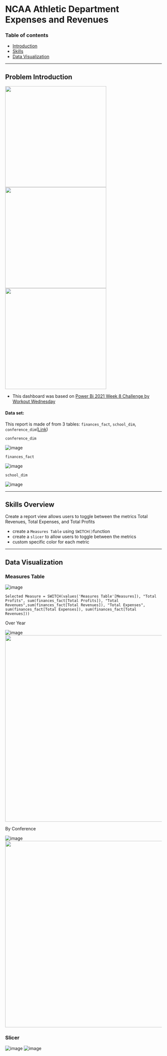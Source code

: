 # NCAA Athletic Department Expenses and Revenues
### Table of contents
- [Introduction](#problem-introduction)
- [Skills](#skills-overview)
- [Data Visualization](#data-visualization)
---
## Problem Introduction
<img width=325 src="https://github.com/chile2706/PowerBI/assets/147631781/821162f6-1e88-466e-ae20-4f71d29efcdd">

<img width=325 src="https://github.com/chile2706/PowerBI/assets/147631781/c5874005-8493-4192-95f5-c44bad6a0d1c">

<img width=325 src="https://github.com/chile2706/PowerBI/assets/147631781/05e11aff-d94f-47e1-b226-7555a1f6f981">



* This dashboard was based on [Power Bi 2021 Week 8 Challenge by Workout Wednesday](https://workout-wednesday.com/pbi-2021-w08/)

#### Data set:
This report is made of from 3 tables: `finances_fact`, `school_dim`, `conference_dim`([Link](https://data.world/jbaucke/2021-w8-power-bi-wow-switching-metrics/workspace/file?filename=NCAA+Profit+and+Losses+Summarized.xlsx))

`conference_dim`

![image](https://github.com/chile2706/PowerBI/assets/147631781/b9733f74-07f5-4588-b84d-44811eaac92f)

`finances_fact`

![image](https://github.com/chile2706/PowerBI/assets/147631781/ae98a743-de52-4933-a0e5-b0de7fb36e15)

`school_dim`

![image](https://github.com/chile2706/PowerBI/assets/147631781/3ab711df-4ad2-4d05-9f87-5ee34de1d3bf)


---
## Skills Overview
Create a report view allows users to toggle between the metrics Total Revenues, Total Expenses, and Total Profits
  - create a `Measures Table` using `SWITCH()`function
  - create a `slicer` to allow users to toggle between the metrics
  - custom specific color for each metric

---
## Data Visualization
### Measures Table

![image](https://github.com/chile2706/PowerBI/assets/147631781/22d54cb6-9edc-4f78-9d16-4295b9fb075c)

``` DAX
Selected Measure = SWITCH(values('Measures Table'[Measures]), "Total Profits", sum(finances_fact[Total Profits]), "Total Revenues",sum(finances_fact[Total Revenues]), "Total Expenses", sum(finances_fact[Total Expenses]), sum(finances_fact[Total Revenues]))
```

Over Year

![image](https://github.com/chile2706/PowerBI/assets/147631781/045a0d59-2001-40ba-b243-19a31487e65f)
<img width=600 src="https://github.com/chile2706/PowerBI/assets/147631781/09c517fc-127d-4fbf-b02a-af03d501dcac">


By Conference

![image](https://github.com/chile2706/PowerBI/assets/147631781/5a5dea2b-88f1-4f2f-8775-c5d1aa7f6342)
<img width=600 src="https://github.com/chile2706/PowerBI/assets/147631781/c23569ce-7dfb-473d-9276-d2ff3d59c81b">


### Slicer

![image](https://github.com/chile2706/PowerBI/assets/147631781/c223b9fc-a6da-458f-9a69-f15787675e39)
![image](https://github.com/chile2706/PowerBI/assets/147631781/4d921f4f-b196-48ec-97a8-548859775b30)







